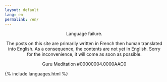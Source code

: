 ```yaml
---
layout: default
lang: en
permalink: /en/
---
```



<div class="gurumeditation" style="text-align : center">
    <p>Language failure.</p>
    <p>
        The posts on this site are primarily written in French then human translated into English. As a consequence, the contents are not yet in English. Sorry for the inconvenience, it will come as soon as possible.
    </p>
    <p>Guru Meditation #00000004.0000AAC0</p>
</div>


{% include languages.html %}